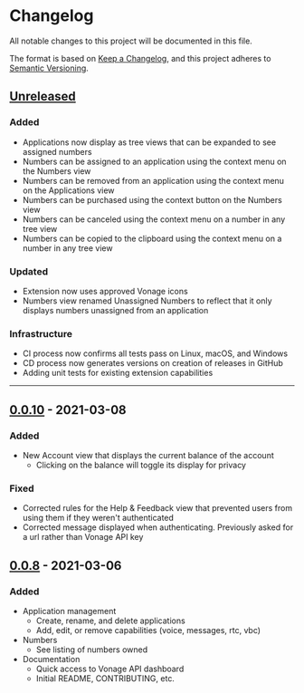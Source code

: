 # Changelog

All notable changes to this project will be documented in this file.

The format is based on [Keep a Changelog](https://keepachangelog.com/en/1.0.0/),
and this project adheres to [Semantic Versioning](https://semver.org/spec/v2.0.0.html).

## [Unreleased]

### Added

- Applications now display as tree views that can be expanded to see assigned numbers
- Numbers can be assigned to an application using the context menu on the Numbers view
- Numbers can be removed from an application using the context menu on the Applications view
- Numbers can be purchased using the context button on the Numbers view
- Numbers can be canceled using the context menu on a number in any tree view
- Numbers can be copied to the clipboard using the context menu on a number in any tree view

### Updated

- Extension now uses approved Vonage icons
- Numbers view renamed Unassigned Numbers to reflect that it only displays numbers unassigned from an application

### Infrastructure

- CI process now confirms all tests pass on Linux, macOS, and Windows
- CD process now generates versions on creation of releases in GitHub
- Adding unit tests for existing extension capabilities

---

## [0.0.10] - 2021-03-08

### Added

- New Account view that displays the current balance of the account
  - Clicking on the balance will toggle its display for privacy
  
### Fixed

- Corrected rules for the Help & Feedback view that prevented users
from using them if they weren't authenticated
- Corrected message displayed when authenticating. Previously asked for a url rather than Vonage API key

## [0.0.8] - 2021-03-06

### Added

- Application management
  - Create, rename, and delete applications
  - Add, edit, or remove capabilities (voice, messages, rtc, vbc)
- Numbers
  - See listing of numbers owned
- Documentation
  - Quick access to Vonage API dashboard
  - Initial README, CONTRIBUTING, etc.

[unreleased]: https://github.com/vonage/vscode/compare/0.0.10...HEAD
[0.0.10]: https://github.com/vonage/vscode/compare/0.0.8...0.0.10
[0.0.8]: https://github.com/vonage/vscode/compare/edc07b4...0.0.8
